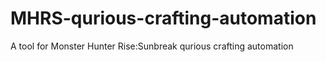 # MHRS-qurious-crafting-automation
A tool for Monster Hunter Rise:Sunbreak qurious crafting automation
